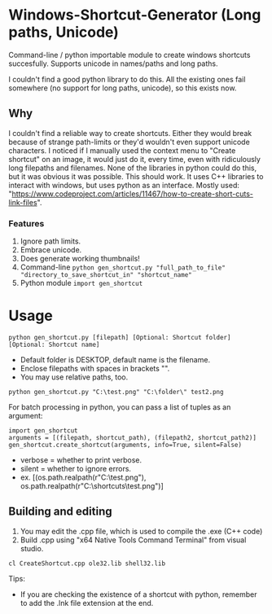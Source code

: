 # Windows-Shortcut-Generator (Long paths, Unicode)
Command-line / python importable module to create windows shortcuts succesfully. Supports unicode in names/paths and long paths.

I couldn't find a good python library to do this. All the existing ones fail somewhere (no support for long paths, unicode), so this exists now.
## Why ##
I couldn't find a reliable way to create shortcuts. 
Either they would break because of strange path-limits or they'd wouldn't even support unicode characters.
I noticed if I manually used the context menu to "Create shortcut" on an image, it would just do it, every time, even with ridiculously long filepaths and filenames.
None of the libraries in python could do this, but it was obvious it was possible. This should work.
It uses C++ libraries to interact with windows, but uses python as an interface. Mostly used: "https://www.codeproject.com/articles/11467/how-to-create-short-cuts-link-files".
### Features ###
1. Ignore path limits.
2. Embrace unicode.
3. Does generate working thumbnails!
4. Command-line `python gen_shortcut.py "full_path_to_file" "directory_to_save_shortcut_in" "shortcut_name"`
6. Python module `import gen_shortcut`

# Usage #

```
python gen_shortcut.py [filepath] [Optional: Shortcut folder] [Optional: Shortcut name]
```
* Default folder is DESKTOP, default name is the filename.
* Enclose filepaths with spaces in brackets "".
* You may use relative paths, too.
```
python gen_shortcut.py "C:\test.png" "C:\folder\" test2.png
```
For batch processing in python,
you can pass a list of tuples as an argument:

```
import gen_shortcut
arguments = [(filepath, shortcut_path), (filepath2, shortcut_path2)]
gen_shortcut.create_shortcut(arguments, info=True, silent=False)
```
* verbose = whether to print verbose.
* silent = whether to ignore errors.
* ex. [(os.path.realpath(r"C:\test.png"), os.path.realpath(r"C:\shortcuts\test.png")]
## Building and editing ##
1. You may edit the .cpp file, which is used to compile the .exe (C++ code)
2. Build .cpp using "x64 Native Tools Command Terminal" from visual studio.
```
cl CreateShortcut.cpp ole32.lib shell32.lib
```

Tips: 
* If you are checking the existence of a shortcut with python, remember to add the .lnk file extension at the end.
